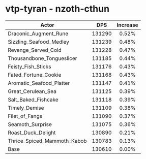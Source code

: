 # vtp-tyran - nzoth-cthun
| Actor | DPS | Increase |
|---|:---:|:---:|
|Draconic_Augment_Rune|131290|0.52%|
|Sizzling_Seafood_Medley|131239|0.48%|
|Revenge_Served_Cold|131228|0.47%|
|Thousandbone_Tongueslicer|131185|0.44%|
|Feisty_Fish_Sticks|131176|0.43%|
|Fated_Fortune_Cookie|131168|0.43%|
|Aromatic_Seafood_Platter|131147|0.41%|
|Great_Cerulean_Sea|131125|0.39%|
|Salt_Baked_Fishcake|131118|0.39%|
|Timely_Demise|131109|0.38%|
|Filet_of_Fangs|131090|0.37%|
|Seamoth_Surprise|131075|0.36%|
|Roast_Duck_Delight|130890|0.21%|
|Thrice_Spiced_Mammoth_Kabob|130783|0.13%|
|Base|130610|0.00%|
